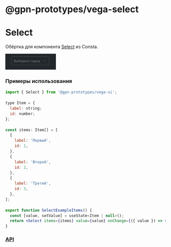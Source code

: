 # @gpn-prototypes/vega-select

# Select

Обёртка для компонента [Select](https://consta-uikit.vercel.app/?path=/docs/components-select--playground) из Consta.

<img src="docs/pic-1.png" height="50">

### Примеры использования

```jsx
import { Select } from '@gpn-prototypes/vega-ui';

type Item = {
  label: string;
  id: number;
};

const items: Item[] = [
  {
    label: 'Первый',
    id: 1,
  },
  {
    label: 'Второй',
    id: 2,
  },
  {
    label: 'Третий',
    id: 3,
  },
];

export function SelectExampleItems() {
  const [value, setValue] = useState<Item | null>();
  return <Select items={items} value={value} onChange={({ value }) => setValue(value)} />;
}
```

### [API](https://consta-uikit.vercel.app/?path=/docs/components-select--playground)
